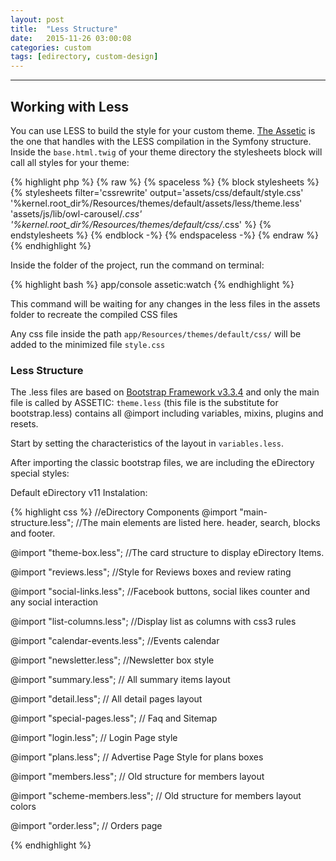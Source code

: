 ```yaml
---
layout: post
title:  "Less Structure"
date:   2015-11-26 03:00:08
categories: custom
tags: [edirectory, custom-design]
---
```



---

## Working with Less 

You can use LESS to build the style for your custom theme. [The Assetic](http://symfony.com/doc/current/cookbook/assetic/index.html) is the one that handles with the LESS compilation in the Symfony structure. Inside the `base.html.twig` of your theme directory the stylesheets block will call all styles for your theme:

{% highlight php %}
{% raw %}
{% spaceless %}
   {% block stylesheets %}
       {% stylesheets
       filter='cssrewrite'
       output='assets/css/default/style.css'
       '%kernel.root_dir%/Resources/themes/default/assets/less/theme.less'
       'assets/js/lib/owl-carousel/*.css'
       '%kernel.root_dir%/Resources/themes/default/css/*.css' %}
       <link href="{{ asset_url }}" rel="stylesheet"/>
       {% endstylesheets %}
   {% endblock -%}
{% endspaceless -%}
{% endraw %}
{% endhighlight %}


Inside the folder of the project, run the command on terminal:

{% highlight bash %}
app/console assetic:watch 
{% endhighlight %}

This command will be waiting for any changes in the less files in the assets folder to recreate the compiled CSS files

Any css file inside the path `app/Resources/themes/default/css/` will be added to the minimized file `style.css` 

### Less Structure
The .less files are based on [Bootstrap Framework v3.3.4](https://github.com/twbs/bootstrap/releases/tag/v3.3.4) and only the main file is called by ASSETIC: `theme.less` (this file is the substitute for bootstrap.less) contains all @import including variables, mixins, plugins and resets. 

Start by setting the characteristics of the layout in `variables.less`. 

After importing the classic bootstrap files, we are including the eDirectory special styles:

Default eDirectory v11 Instalation:

{% highlight css %}
//eDirectory Components
@import "main-structure.less";
//The main elements are listed here. header, search, blocks and footer. 

@import "theme-box.less";
//The card structure to display eDirectory Items.

@import "reviews.less";
//Style for Reviews boxes and review rating

@import "social-links.less";
//Facebook buttons, social likes counter and any social interaction

@import "list-columns.less";
//Display list as columns with css3 rules

@import "calendar-events.less";
//Events calendar

@import "newsletter.less";
//Newsletter box style

@import "summary.less";
// All summary items layout

@import "detail.less";
// All detail pages layout

@import "special-pages.less";
// Faq and Sitemap

@import "login.less";
// Login Page style

@import "plans.less";
// Advertise Page Style for plans boxes

@import "members.less";
// Old structure for members layout

@import "scheme-members.less";
// Old structure for members layout colors

@import "order.less";
// Orders page

{% endhighlight %}


